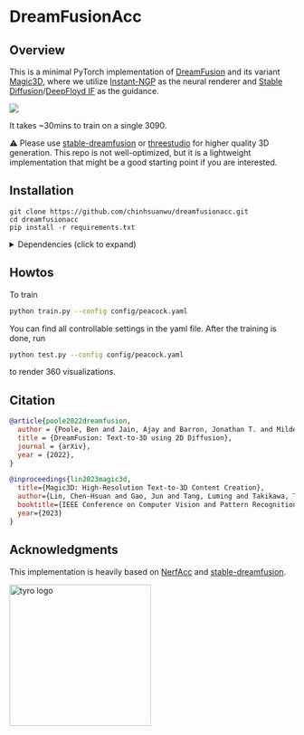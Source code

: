# DreamFusionAcc

## Overview

This is a minimal PyTorch implementation of [DreamFusion](https://arxiv.org/abs/2209.14988) and its variant [Magic3D](https://arxiv.org/abs/2211.10440), where we utilize [Instant-NGP](https://github.com/NVlabs/instant-ngp) as the neural renderer and [Stable Diffusion](https://huggingface.co/spaces/stabilityai/stable-diffusion)/[DeepFloyd IF](https://github.com/deep-floyd/IF) as the guidance.

![](https://github.com/chinhsuanwu/dreamfusionacc/assets/67839539/b20dc43d-19e5-4dcc-b6bf-d8c9086faa0f)

It takes ~30mins to train on a single 3090.

⚠️ Please use [stable-dreamfusion](https://github.com/ashawkey/stable-dreamfusion) or [threestudio](https://github.com/threestudio-project/threestudio) for higher quality 3D generation. This repo is not well-optimized, but it is a lightweight implementation that might be a good starting point if you are interested.


## Installation
```
git clone https://github.com/chinhsuanwu/dreamfusionacc.git
cd dreamfusionacc
pip install -r requirements.txt
```
<details>
  <summary> Dependencies (click to expand) </summary>

  ## Dependencies
  - torch
  - tinycudann
  - nerfacc
  - numpy
  - imageio
  - einops
  - diffusers
  - trainsformers

  [NerfAcc](https://github.com/KAIR-BAIR/nerfacc) provides pre-built wheels covering major combinations of Pytorch + CUDA. This repo is built upon torch 1.13.0 + cu117.
</details>

## Howtos
To train
```bash
python train.py --config config/peacock.yaml
```
You can find all controllable settings in the yaml file.
After the training is done, run
```bash
python test.py --config config/peacock.yaml
```
to render 360 visualizations.



## Citation

```bibtex
@article{poole2022dreamfusion,
  author = {Poole, Ben and Jain, Ajay and Barron, Jonathan T. and Mildenhall, Ben},
  title = {DreamFusion: Text-to-3D using 2D Diffusion},
  journal = {arXiv},
  year = {2022},
}

@inproceedings{lin2023magic3d,
  title={Magic3D: High-Resolution Text-to-3D Content Creation},
  author={Lin, Chen-Hsuan and Gao, Jun and Tang, Luming and Takikawa, Towaki and Zeng, Xiaohui and Huang, Xun and Kreis, Karsten and Fidler, Sanja and Liu, Ming-Yu and Lin, Tsung-Yi},
  booktitle={IEEE Conference on Computer Vision and Pattern Recognition ({CVPR})},
  year={2023}
}
```

## Acknowledgments

This implementation is heavily based on [NerfAcc](https://github.com/KAIR-BAIR/nerfacc) and [stable-dreamfusion](https://github.com/ashawkey/stable-dreamfusion).

<a href="https://github.com/KAIR-BAIR/nerfacc">
<picture>
    <source media="(prefers-color-scheme: dark)" srcset="https://user-images.githubusercontent.com/3310961/199083722-881a2372-62c1-4255-8521-31a95a721851.png" />
    <img alt="tyro logo" src="https://user-images.githubusercontent.com/3310961/199084143-0d63eb40-3f35-48d2-a9d5-78d1d60b7d66.png" width="250px" />
</picture>
</a>